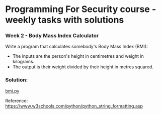# Programming For Security course - weekly tasks with solutions

###  Week 2 - Body Mass Index Calculator

Write a program that calculates somebody's Body Mass Index (BMI):
* The inputs are the person's height in centimetres and weight in kilograms.
* The output  is their weight divided by their height in metres squared.

### Solution: 
[bmi.py](https://github.com/kodkoder/pforcs-problem-sheet/blob/main/bmi.py)

Reference: https://www.w3schools.com/python/python_string_formatting.asp
